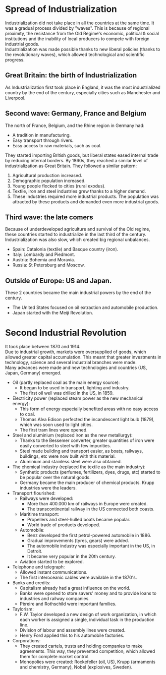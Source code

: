 # Spread of Industrialization
Industrialization did not take place in all the countries at the same time. It was a gradual process divided by "waves". This is because of regional proximity, the resistance from the Old Regime's economic, political & social institutions and the inability of local producers to compete with foreign industrial goods.  
Industrialization was made possible thanks to new liberal policies (thanks to the revolutionary waves), which allowed technological and scientific progress.

## Great Britain: the birth of Industrialization

As Industrialization first took place in England, it was the most industrialized country by the end of the century, especially cities such as Manchester and Liverpool.

## Second wave: Germany, France and Belgium
The north of France, Belgium, and the Rhine region in Germany had:
- A tradition in manufacturing.
- Easy transport through rivers.
- Easy access to raw materials, such as coal.

They started importing British goods, but liberal states eased internal trade by reducing internal borders. By 1860s, they reached a similar level of industrialization as Great Britain. They followed a similar pattern:
1. Agricultural production increased.
2. Demographic population increased.
3. Young people flocked to cities (rural exodus).
4. Textile, iron and steel industries grew thanks to a higher demand.
5. These industries required more industrial products. The population was attracted by these products and demanded even more industrial goods.

## Third wave: the late comers
Because of underdeveloped agriculture and survival of the Old regime, these countries started to industrialize in the last third of the century. Industrialization was also slow, which created big regional unbalances.
- Spain: Catalonia (textile) and Basque country (iron).
- Italy: Lombardy and Piedmont.
- Austria: Bohemia and Moravia.
- Russia: St Petersburg and Moscow.

## Outside of Europe: US and Japan.
These 2 countries became the main industrial powers by the end of the century.
- The United States focused on oil extraction and automobile production.
- Japan started with the Meiji Revolution.

# Second Industrial Revolution

It took place between 1870 and 1914.  
Due to industrial growth, markets were oversupplied of goods, which allowed greater capital accumulation. This meant that greater investments in technology, science and several industrial branches were made.  
Many advances were made and new technologies and countries (US, Japan, Germany) emerged.
- Oil (partly replaced coal as the main energy source):
    - It began to be used in transport, lighting and industry.
    - The first oil well was drilled in the US, in 1859.
- Electricity power (replaced steam power as the new mechanical energy): 
    - This form of energy especially benefited areas with no easy access to coal.
    - Thomas Alva Edison perfected the incandescent light bulb (1879), which was soon used to light cities.
    - The first tram lines were opened.
- Steel and aluminium (replaced iron as the new metallurgy):
    - Thanks to the Bessemer converter, greater quantities of iron were easily converted to steel with few impurities.
    - Steel made building and transport easier, as boats, railways, buildings, etc were now built with this material.
    - Aluminium and stainless steel were also obtained.
- The chemical industry (replaced the textile as the main industry):
    - Synthetic products (perfumes, fertilizers, dyes, drugs, etc) started to be popular over the natural goods.
    - Germany became the main producer of chemical products. Krupp industries were the leaders.
- Transport flourished:
    - Railways were developed:
        - More than 400.000 km of railways in Europe were created.
        - The transcontinental railway in the US connected both coasts.
    - Maritime transport:
        - Propellers and steel-hulled boats became popular.
        - World trade of products developed.
    - Automobile:
        - Benz developed the first petrol-powered automobile in 1886.
        - Gradual improvements (tyres, gears) were added.
        - The automobile industry was especially important in the US, in Detroit.
        - It became very popular in the 20th century.
    - Aviation started to be explored.
- Telephone and telegraph:
    - Allowed instant communications.
    - The first interoceanic cables were available in the 1870's.
- Banks and credits:
    - Capitalism already had a great influence on the world.
    - Banks were opened to store savers' money and to provide loans to industries and railway companies.
    - Pèreire and Rothschild were important families.
- Taylorism:
    - F.W. Taylor developed a new design of work organization, in which each worker is assigned a single, individual task in the production line.
    - Division of labour and assembly lines were created.
    - Henry Ford applied this to his automobile factories.
- Corporations:
    - They created cartels, trusts and holding companies to make agreements. This way, they prevented competition, which allowed them for complete market control.
    - Monopolies were created: Rockefeller (oil, US), Krupp (armaments and chemistry, Germany), Nobel (explosives, Sweden).
